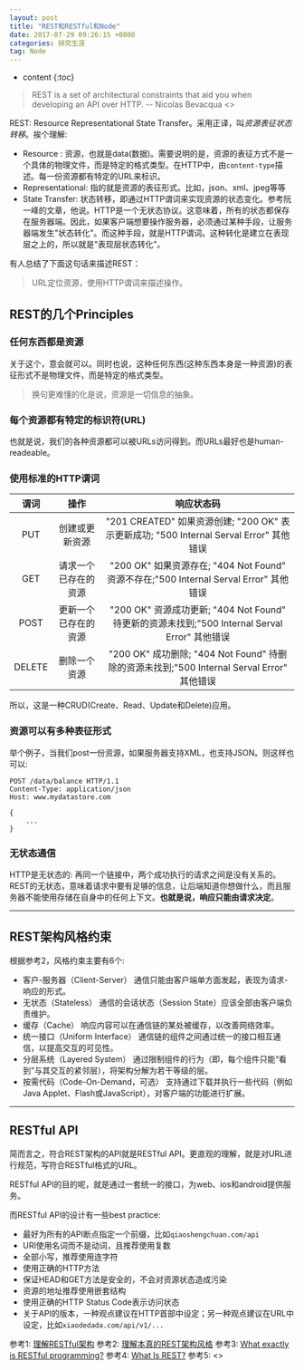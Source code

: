 ```yaml
---
layout: post
title: "REST和RESTful和Node"
date: 2017-07-29 09:26:15 +0800 
categories: 研究生涯
tag: Node
---
```

* content
{:toc}

> REST is a set of architectural constraints that aid you when developing an API over HTTP. -- Nicolas Bevacqua <<JavaScript Application Design-A build first approach>>

REST: Resource Representational State Transfer。采用正译，叫*资源表征状态转移*。挨个理解:

+ Resource : 资源，也就是data(数据)。需要说明的是，资源的表征方式不是一个具体的物理文件，而是特定的格式类型。在HTTP中，由`content-type`描述。每一份资源都有特定的URL来标识。
+ Representational: 指的就是资源的表征形式。比如，json、xml、jpeg等等
+ State Transfer: 状态转移，即通过HTTP谓词来实现资源的状态变化。参考阮一峰的文章，他说。HTTP是一个无状态协议。这意味着，所有的状态都保存在服务器端。因此，如果客户端想要操作服务器，必须通过某种手段，让服务器端发生"状态转化"。而这种手段，就是HTTP谓词。这种转化是建立在表现层之上的，所以就是"表现层状态转化"。

有人总结了下面这句话来描述REST：

> URL定位资源，使用HTTP谓词来描述操作。

<!-- more -->

## REST的几个Principles

### 任何东西都是资源

关于这个，意会就可以。同时也说，这种任何东西(这种东西本身是一种资源)的表征形式不是物理文件，而是特定的格式类型。

> 换句更难懂的化是说，资源是一切信息的抽象。

### 每个资源都有特定的标识符(URL)

也就是说，我们的各种资源都可以被URLs访问得到。而URLs最好也是human-readeable。

### 使用标准的HTTP谓词

| 谓词|操作|响应状态码|
| :---: | :---: | :---: |
|PUT|创建或更新资源|"201 CREATED" 如果资源创建; "200 OK" 表示更新成功; "500 Internal Serval Error" 其他错误|
|GET|请求一个已存在的资源|"200 OK" 如果资源存在; "404 Not Found" 资源不存在;"500 Internal Serval Error" 其他错误|
|POST|更新一个已存在的资源|"200 OK" 资源成功更新; "404 Not Found" 待更新的资源未找到;"500 Internal Serval Error" 其他错误|
|DELETE|删除一个资源|"200 OK" 成功删除; "404 Not Found" 待删除的资源未找到;"500 Internal Serval Error" 其他错误|

所以，这是一种CRUD(Create、Read、Update和Delete)应用。

### 资源可以有多种表征形式

举个例子，当我们post一份资源，如果服务器支持XML，也支持JSON。则这样也可以:

```
POST /data/balance HTTP/1.1
Content-Type: application/json
Host: www.mydatastore.com

{
    ...
}
```

### 无状态通信

HTTP是无状态的: 再同一个链接中，两个成功执行的请求之间是没有关系的。REST的无状态，意味着请求中要有足够的信息，让后端知道你想做什么，而且服务器不能使用存储在自身中的任何上下文。**也就是说，响应只能由请求决定**。

---

## REST架构风格约束

根据参考2，风格约束主要有6个:

+ 客户-服务器（Client-Server） 通信只能由客户端单方面发起，表现为请求-响应的形式。
+ 无状态（Stateless） 通信的会话状态（Session State）应该全部由客户端负责维护。
+ 缓存（Cache） 响应内容可以在通信链的某处被缓存，以改善网络效率。
+ 统一接口（Uniform Interface） 通信链的组件之间通过统一的接口相互通信，以提高交互的可见性。
+ 分层系统（Layered System） 通过限制组件的行为（即，每个组件只能“看到”与其交互的紧邻层），将架构分解为若干等级的层。
+ 按需代码（Code-On-Demand，可选） 支持通过下载并执行一些代码（例如Java Applet、Flash或JavaScript），对客户端的功能进行扩展。

---

## RESTful API

简而言之，符合REST架构的API就是RESTful API。更直观的理解，就是对URL进行规范，写符合RESTful格式的URL。

RESTful API的目的呢，就是通过一套统一的接口，为web、ios和android提供服务。

而RESTful API的设计有一些best practice:

+ 最好为所有的API断点指定一个前缀，比如`qiaoshengchuan.com/api`
+ URI使用名词而不是动词，且推荐使用复数
+ 全部小写，推荐使用连字符
+ 使用正确的HTTP方法
+ 保证HEAD和GET方法是安全的，不会对资源状态造成污染
+ 资源的地址推荐使用嵌套结构
+ 使用正确的HTTP Status Code表示访问状态
+ 关于API的版本，一种观点建议在HTTP首部中设定；另一种观点建议在URL中设定，比如`xiaodedada.com/api/v1/...`


参考1: [理解RESTful架构](http://www.ruanyifeng.com/blog/2011/09/restful.html)
参考2: [理解本真的REST架构风格](http://www.infoq.com/cn/articles/understanding-restful-style/)
参考3: [What exactly is RESTful programming?](https://stackoverflow.com/questions/671118/what-exactly-is-restful-programming)
参考4: [What Is REST?](http://www.restapitutorial.com/lessons/whatisrest.html)
参考5: <<JavaScript Application Design-A build first approach>>